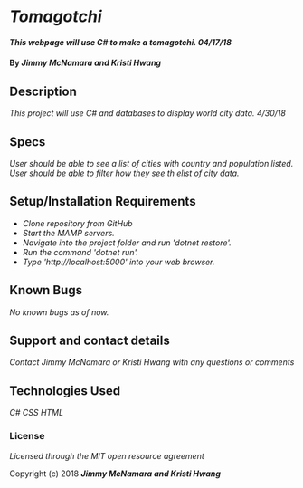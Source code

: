 # _Tomagotchi_

#### _This webpage will use C# to make a tomagotchi. 04/17/18_

#### By _**Jimmy McNamara and Kristi Hwang**_

## Description

_This project will use C# and databases to display world city data. 4/30/18_

## Specs

_User should be able to see a list of cities with country and population listed._
_User should be able to filter how they see th elist of city data._

## Setup/Installation Requirements

* _Clone repository from GitHub_
* _Start the MAMP servers._
* _Navigate into the project folder and run 'dotnet restore'._
* _Run the command 'dotnet run'._
* _Type 'http://localhost:5000' into your web browser._

## Known Bugs

_No known bugs as of now._

## Support and contact details

_Contact Jimmy McNamara or Kristi Hwang with any questions or comments_

## Technologies Used

_C#_
_CSS_
_HTML_

### License

*Licensed through the MIT open resource agreement*

Copyright (c) 2018 **_Jimmy McNamara and Kristi Hwang_**
